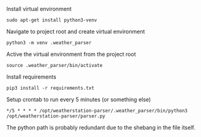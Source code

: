 
Install virtual environment

    sudo apt-get install python3-venv

Navigate to project root and create virtual environment

    python3 -m venv .weather_parser

Active the virtual environment from the project root

    source .weather_parser/bin/activate

Install requirements

    pip3 install -r requirements.txt

Setup crontab to run every 5 minutes (or something else)

    */5 * * * * /opt/weatherstation-parser/.weather_parser/bin/python3 /opt/weatherstation-parser/parser.py

The python path is probably redundant due to the shebang in the file itself.
